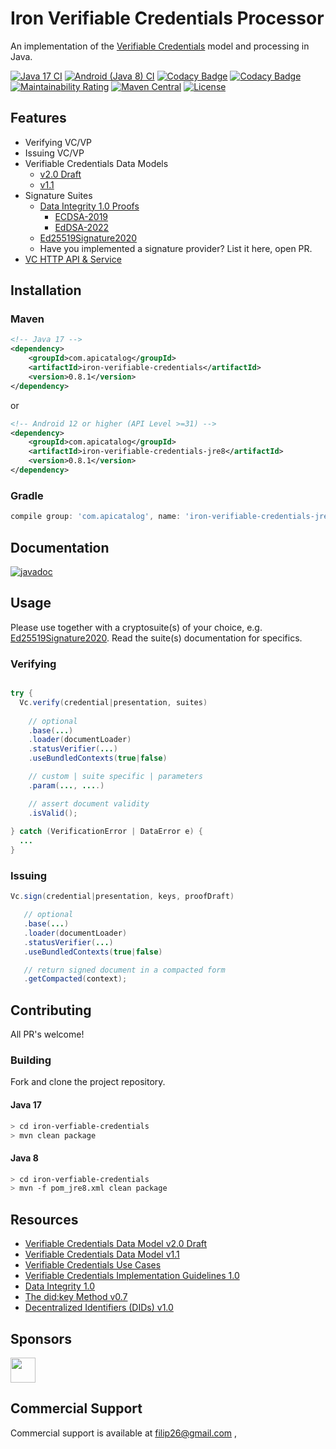 # Iron Verifiable Credentials Processor

An implementation of the [Verifiable Credentials](https://www.w3.org/TR/vc-data-model/) model and processing in Java.

[![Java 17 CI](https://github.com/filip26/iron-verifiable-credentials/actions/workflows/java17-build.yml/badge.svg)](https://github.com/filip26/iron-verifiable-credentials/actions/workflows/java17-build.yml)
[![Android (Java 8) CI](https://github.com/filip26/iron-verifiable-credentials/actions/workflows/java8-build.yml/badge.svg)](https://github.com/filip26/iron-verifiable-credentials/actions/workflows/java8-build.yml)
[![Codacy Badge](https://app.codacy.com/project/badge/Grade/806688cdb1d248e8b5cc2a67f6c2f0f8)](https://www.codacy.com/gh/filip26/iron-verifiable-credentials/dashboard?utm_source=github.com&amp;utm_medium=referral&amp;utm_content=filip26/iron-verifiable-credentials&amp;utm_campaign=Badge_Grade)
[![Codacy Badge](https://app.codacy.com/project/badge/Coverage/806688cdb1d248e8b5cc2a67f6c2f0f8)](https://www.codacy.com/gh/filip26/iron-verifiable-credentials/dashboard?utm_source=github.com&utm_medium=referral&utm_content=filip26/iron-verifiable-credentials&utm_campaign=Badge_Coverage)
[![Maintainability Rating](https://sonarcloud.io/api/project_badges/measure?project=filip26_iron-verifiable-credentials&metric=sqale_rating)](https://sonarcloud.io/dashboard?id=filip26_iron-verifiable-credentials)
[![Maven Central](https://img.shields.io/maven-central/v/com.apicatalog/iron-verifiable-credentials.svg?label=Maven%20Central)](https://search.maven.org/search?q=g:%22com.apicatalog%22%20AND%20a:%22iron-verifiable-credentials%22)
[![License](https://img.shields.io/badge/License-Apache%202.0-blue.svg)](https://opensource.org/licenses/Apache-2.0)

## Features

* Verifying VC/VP   
* Issuing VC/VP
* Verifiable Credentials Data Models
  * [v2.0 Draft](https://w3c.github.io/vc-data-model//)
  * [v1.1](https://www.w3.org/TR/vc-data-model/)
* Signature Suites
  * [Data Integrity 1.0 Proofs](https://w3c-ccg.github.io/data-integrity-spec/)
    * [ECDSA-2019](https://github.com/filip26/iron-ecdsa-cryptosuite-2019)
    * [EdDSA-2022](https://github.com/filip26/iron-eddsa-cryptosuite-2022)
  * [Ed25519Signature2020](https://github.com/filip26/iron-ed25519-cryptosuite-2020)
  * Have you implemented a signature provider? List it here, open PR.
* [VC HTTP API & Service](https://github.com/filip26/iron-vc-api)

## Installation

### Maven

```xml
<!-- Java 17 -->
<dependency>
    <groupId>com.apicatalog</groupId>
    <artifactId>iron-verifiable-credentials</artifactId>
    <version>0.8.1</version>
</dependency>

```

or

```xml
<!-- Android 12 or higher (API Level >=31) -->
<dependency>
    <groupId>com.apicatalog</groupId>
    <artifactId>iron-verifiable-credentials-jre8</artifactId>
    <version>0.8.1</version>
</dependency>
```

### Gradle

```gradle
compile group: 'com.apicatalog', name: 'iron-verifiable-credentials-jre8', version: '0.8.1'
```

## Documentation

[![javadoc](https://javadoc.io/badge2/com.apicatalog/iron-verifiable-credentials/javadoc.svg)](https://javadoc.io/doc/com.apicatalog/iron-verifiable-credentials)

## Usage

Please use together with a cryptosuite(s) of your choice, e.g. [Ed25519Signature2020](https://github.com/filip26/iron-ed25519-cryptosuite-2020). Read the suite(s) documentation for specifics.

### Verifying 

```java

try {
  Vc.verify(credential|presentation, suites)
      
    // optional
    .base(...)
    .loader(documentLoader) 
    .statusVerifier(...)
    .useBundledContexts(true|false)

    // custom | suite specific | parameters
    .param(..., ....)

    // assert document validity
    .isValid();
    
} catch (VerificationError | DataError e) {
  ...
}

```

### Issuing

```java
Vc.sign(credential|presentation, keys, proofDraft)

   // optional
   .base(...)
   .loader(documentLoader) 
   .statusVerifier(...)
   .useBundledContexts(true|false)

   // return signed document in a compacted form
   .getCompacted(context);

```

## Contributing

All PR's welcome!

### Building

Fork and clone the project repository.

#### Java 17
```bash
> cd iron-verfiable-credentials
> mvn clean package
```

#### Java 8
```bash
> cd iron-verfiable-credentials
> mvn -f pom_jre8.xml clean package
```

## Resources
* [Verifiable Credentials Data Model v2.0 Draft](https://w3c.github.io/vc-data-model//)
* [Verifiable Credentials Data Model v1.1](https://www.w3.org/TR/vc-data-model/)
* [Verifiable Credentials Use Cases](https://www.w3.org/TR/vc-use-cases/)
* [Verifiable Credentials Implementation Guidelines 1.0](https://www.w3.org/TR/vc-imp-guide/)
* [Data Integrity 1.0](https://w3c-ccg.github.io/data-integrity-spec/)
* [The did:key Method v0.7](https://w3c-ccg.github.io/did-method-key/)
* [Decentralized Identifiers (DIDs) v1.0](https://www.w3.org/TR/did-core/)

## Sponsors

<a href="https://github.com/digitalbazaar">
  <img src="https://avatars.githubusercontent.com/u/167436?s=200&v=4" width="40" />
</a> 

## Commercial Support
Commercial support is available at filip26@gmail.com
,

